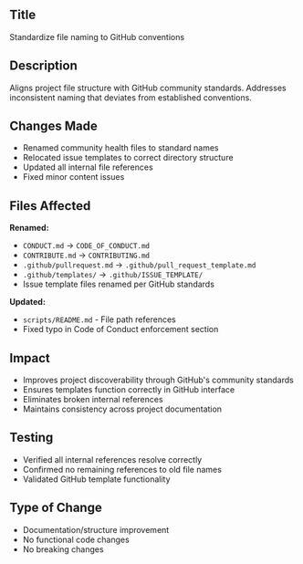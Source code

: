## Title
Standardize file naming to GitHub conventions

## Description
Aligns project file structure with GitHub community standards. Addresses inconsistent naming that deviates from established conventions.

## Changes Made
- Renamed community health files to standard names
- Relocated issue templates to correct directory structure  
- Updated all internal file references
- Fixed minor content issues

## Files Affected
**Renamed:**
- `CONDUCT.md` → `CODE_OF_CONDUCT.md`
- `CONTRIBUTE.md` → `CONTRIBUTING.md`
- `.github/pullrequest.md` → `.github/pull_request_template.md`
- `.github/templates/` → `.github/ISSUE_TEMPLATE/`
- Issue template files renamed per GitHub standards

**Updated:**
- `scripts/README.md` - File path references
- Fixed typo in Code of Conduct enforcement section

## Impact
- Improves project discoverability through GitHub's community standards
- Ensures templates function correctly in GitHub interface
- Eliminates broken internal references
- Maintains consistency across project documentation

## Testing
- Verified all internal references resolve correctly
- Confirmed no remaining references to old file names
- Validated GitHub template functionality

## Type of Change
- Documentation/structure improvement
- No functional code changes
- No breaking changes